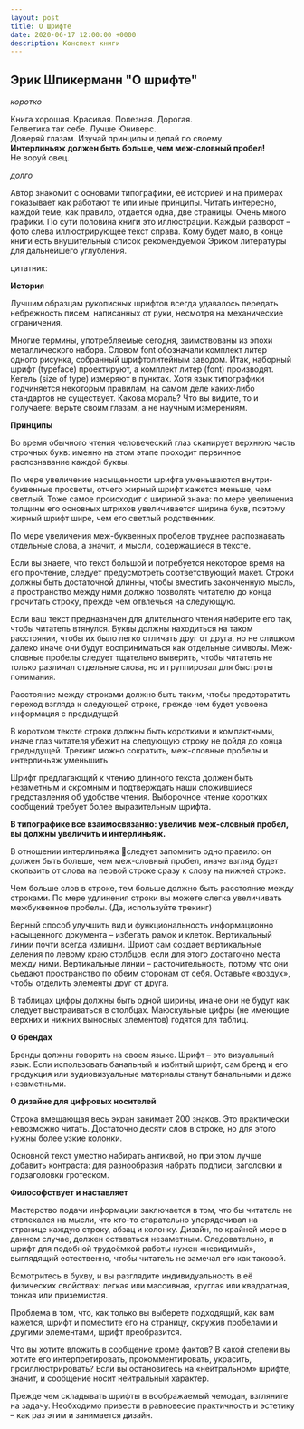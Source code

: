 ```yaml
---
layout: post
title: О Шрифте
date: 2020-06-17 12:00:00 +0000
description: Конспект книги
---
```


## Эрик Шпикерманн "О шрифте"

_*коротко*_  

Книга хорошая. Красивая. Полезная. Дорогая.   
Гелветика так себе. Лучше Юниверс.   
Доверяй глазам. Изучай принципы и делай по своему.   
**Интерлиньяж должен быть больше, чем меж-словный пробел!**  
Не воруй овец.  

_*долго*_  

Автор знакомит с основами типографики, её историей и на примерах показывает как работают те или иные принципы. Читать интересно, каждой теме, как правило, отдается одна, две страницы. Очень много графики. По сути половина книги это иллюстрации. Каждый разворот – фото слева иллюстрирующее текст справа. 
Кому будет мало, в конце книги есть внушительный список рекомендуемой Эриком литературы для дальнейшего углубления.

цитатник:


**История**

Лучшим образцам рукописных шрифтов всегда удавалось передать небрежность писем, написанных от руки, несмотря на механические ограничения.

Многие термины, употребляемые сегодня, заимствованы из эпохи металлического набора. Словом font обозначали комплект литер одного рисунка, собранный шрифтолитейным заводом. 
Итак, наборный шрифт (typeface) проектируют, а комплект литер (font) производят. Кегель (size of type) измеряют в пунктах. 
Хотя язык типографики подчиняется некоторым правилам, на самом деле каких-либо стандартов не существует.
Какова мораль? 
Что вы видите, то и получаете: верьте своим глазам, а не научным измерениям.


**Принципы**

Во время обычного чтения человеческий глаз сканирует верхнюю часть строчных букв: именно на этом этапе проходит первичное распознавание каждой буквы.

По мере увеличение насыщенности шрифта уменьшаются внутри-буквенные просветы, отчего жирный шрифт кажется меньше, чем светлый. Тоже самое происходит с шириной знака: по мере увеличения толщины его основных штрихов увеличивается ширина букв, поэтому жирный шрифт шире, чем его светлый родственник. 

По мере увеличения меж-буквенных пробелов труднее распознавать отдельные слова, а значит, и мысли, содержащиеся в тексте.

Если вы знаете, что текст большой и потребуется некоторое время на его прочтение, следует предусмотреть соответствующий макет. 
Строки должны быть достаточной длинны, чтобы вместить законченную мысль, а пространство между ними должно позволять читателю до конца прочитать строку, прежде чем отвлечься на следующую.

Если ваш текст предназначен для длительного чтения наберите его так, чтобы читатель втянулся. Буквы должны находиться на таком расстоянии, чтобы их было легко отличать друг от друга, но не слишком далеко иначе они будут восприниматься как отдельные символы. Меж-словные пробелы следует тщательно выверить, чтобы читатель не только различал отдельные слова, но и группировал для быстроты понимания.

Расстояние между строками должно быть таким, чтобы предотвратить переход взгляда к следующей строке, прежде чем будет усвоена информация с предыдущей.

В коротком тексте строки должны быть короткими и компактными, иначе глаз читателя убежит на следующую строку не дойдя до конца предыдущей.
Трекинг можно сократить, меж-словные пробелы и интерлиньяж уменьшить

Шрифт предлагающий к чтению длинного текста должен быть незаметным и скромным и подтверждать наши сложившиеся представления об удобстве чтения. Выборочное чтение коротких сообщений требует более выразительным шрифта.

**В типографике все взаимосвязанно: увеличив меж-словный пробел, вы должны увеличить и интерлиньяж.**

В отношении интерлиньяжа следует запомнить одно правило: он должен быть больше, чем меж-словный пробел, иначе взгляд будет скользить от слова на первой строке сразу к слову на нижней строке. 

Чем больше слов в строке, тем больше должно быть расстояние между строками. 
По мере удлинения строки вы можете слегка увеличивать межбуквенное пробелы.
(Да, используйте трекинг)

Верный способ улучшить вид и функциональность информационно насыщенного документа – избегать рамок и клеток. Вертикальный линии почти всегда излишни. Шрифт сам создает вертикальные деления по левому краю столбцов, если для этого достаточно места между ними. Вертикальные линии – расточительность, потому что они сьедают пространство по обеим сторонам от себя. Оставьте «воздух», чтобы отделить элементы друг от друга.

В таблицах цифры должны быть одной ширины, иначе они не будут как следует выстраиваться в столбцах. Маюскульные цифры (не имеющие верхних и нижних выносных элементов) годятся для таблиц.


**О брендах**

Бренды должны говорить на своем языке. Шрифт – это визуальный язык. Если использовать банальный и избитый шрифт, сам бренд и его продукция или 
аудиовизуальные материалы станут банальными и даже незаметными.


**О дизайне для цифровых носителей**

Строка вмещающая весь экран занимает 200 знаков. 
Это практически невозможно читать. 
Достаточно десяти слов в строке, но для этого нужны более узкие колонки.

Основной текст уместно набирать антиквой, но при этом лучше добавить контраста: для разнообразия набрать подписи, заголовки и подзаголовки гротеском.


**Философствует и наставляет**

Мастерство подачи информации заключается в том, что бы читатель  не отвлекался на мысли, что кто-то старательно упорядочивал на странице каждую строку, абзац и колонку. Дизайн, по крайней мере в данном случае, должен оставаться незаметным. Следовательно, и шрифт для подобной трудоёмкой работы нужен «невидимый», выглядящий естественно, чтобы читатель не замечал его как таковой.

Всмотритесь в букву, и вы разглядите индивидуальность в её физических свойствах: легкая или массивная, круглая или квадратная, тонкая или приземистая. 

Проблема в том, что, как только вы выберете подходящий, как вам кажется, шрифт и поместите его на страницу, окружив пробелами и другими элементами, шрифт преобразится.

Что вы хотите вложить в сообщение кроме фактов? В какой степени вы хотите его интерпретировать, прокомментировать, украсить, проиллюстрировать? Если вы остановитесь на «нейтральном» шрифте, значит, и сообщение носит нейтральный характер.

Прежде чем складывать шрифты в воображаемый чемодан, взгляните на задачу. Необходимо привести в равновесие практичность и эстетику – как раз этим и занимается дизайн.
